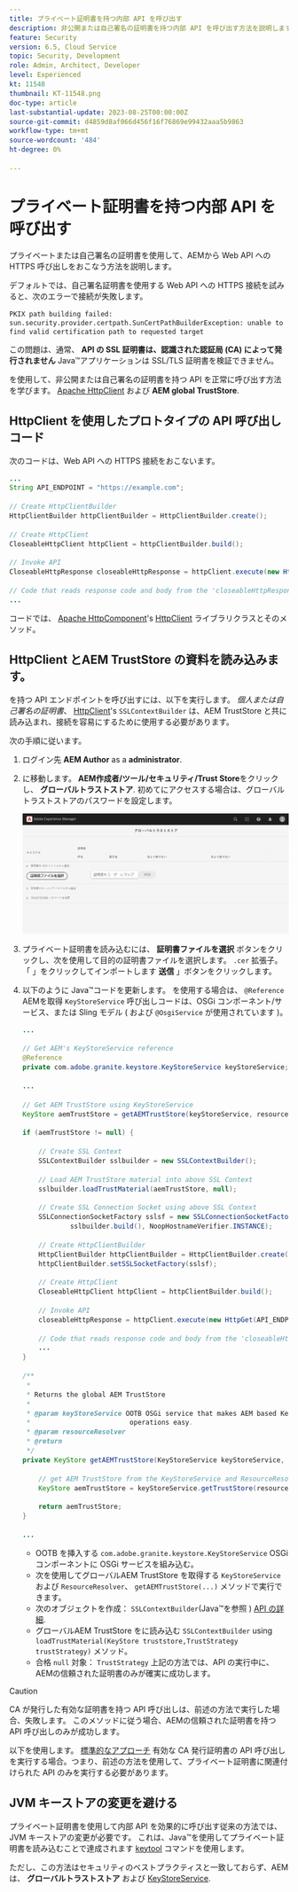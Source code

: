 ```yaml
---
title: プライベート証明書を持つ内部 API を呼び出す
description: 非公開または自己署名の証明書を持つ内部 API を呼び出す方法を説明します。
feature: Security
version: 6.5, Cloud Service
topic: Security, Development
role: Admin, Architect, Developer
level: Experienced
kt: 11548
thumbnail: KT-11548.png
doc-type: article
last-substantial-update: 2023-08-25T00:00:00Z
source-git-commit: d4859d8af066d456f16f76869e99432aaa5b9863
workflow-type: tm+mt
source-wordcount: '484'
ht-degree: 0%

---
```



# プライベート証明書を持つ内部 API を呼び出す

プライベートまたは自己署名の証明書を使用して、AEMから Web API への HTTPS 呼び出しをおこなう方法を説明します。

デフォルトでは、自己署名証明書を使用する Web API への HTTPS 接続を試みると、次のエラーで接続が失敗します。

```
PKIX path building failed: sun.security.provider.certpath.SunCertPathBuilderException: unable to find valid certification path to requested target
```

この問題は、通常、 **API の SSL 証明書は、認識された認証局 (CA) によって発行されません** Java™アプリケーションは SSL/TLS 証明書を検証できません。

を使用して、非公開または自己署名の証明書を持つ API を正常に呼び出す方法を学びます。 [Apache HttpClient](https://hc.apache.org/httpcomponents-client-4.5.x/index.html) および **AEM global TrustStore**.


## HttpClient を使用したプロトタイプの API 呼び出しコード

次のコードは、Web API への HTTPS 接続をおこないます。

```java
...
String API_ENDPOINT = "https://example.com";

// Create HttpClientBuilder
HttpClientBuilder httpClientBuilder = HttpClientBuilder.create();

// Create HttpClient
CloseableHttpClient httpClient = httpClientBuilder.build();

// Invoke API
CloseableHttpResponse closeableHttpResponse = httpClient.execute(new HttpGet(API_ENDPOINT));

// Code that reads response code and body from the 'closeableHttpResponse' object
...
```

コードでは、 [Apache HttpComponent](https://hc.apache.org/)&#39;s [HttpClient](https://hc.apache.org/httpcomponents-client-4.5.x/index.html) ライブラリクラスとそのメソッド。


## HttpClient とAEM TrustStore の資料を読み込みます。

を持つ API エンドポイントを呼び出すには、以下を実行します。 _個人または自己署名の証明書_、 [HttpClient](https://hc.apache.org/httpcomponents-client-4.5.x/index.html)&#39;s `SSLContextBuilder` は、AEM TrustStore と共に読み込まれ、接続を容易にするために使用する必要があります。

次の手順に従います。

1. ログイン先 **AEM Author** as a **administrator**.
1. に移動します。 **AEM作成者/ツール/セキュリティ/Trust Store**&#x200B;をクリックし、 **グローバルトラストストア**. 初めてにアクセスする場合は、グローバルトラストストアのパスワードを設定します。

   ![グローバルトラストストア](assets/internal-api-call/global-trust-store.png)

1. プライベート証明書を読み込むには、 **証明書ファイルを選択** ボタンをクリックし、次を使用して目的の証明書ファイルを選択します。 `.cer` 拡張子。 「 」をクリックしてインポートします **送信** 」ボタンをクリックします。

1. 以下のように Java™コードを更新します。 を使用する場合は、 `@Reference` AEMを取得 `KeyStoreService` 呼び出しコードは、OSGi コンポーネント/サービス、または Sling モデル ( および `@OsgiService` が使用されています )。

   ```java
   ...
   
   // Get AEM's KeyStoreService reference
   @Reference
   private com.adobe.granite.keystore.KeyStoreService keyStoreService;
   
   ...
   
   // Get AEM TrustStore using KeyStoreService
   KeyStore aemTrustStore = getAEMTrustStore(keyStoreService, resourceResolver);
   
   if (aemTrustStore != null) {
   
       // Create SSL Context
       SSLContextBuilder sslbuilder = new SSLContextBuilder();
   
       // Load AEM TrustStore material into above SSL Context
       sslbuilder.loadTrustMaterial(aemTrustStore, null);
   
       // Create SSL Connection Socket using above SSL Context
       SSLConnectionSocketFactory sslsf = new SSLConnectionSocketFactory(
               sslbuilder.build(), NoopHostnameVerifier.INSTANCE);
   
       // Create HttpClientBuilder
       HttpClientBuilder httpClientBuilder = HttpClientBuilder.create();
       httpClientBuilder.setSSLSocketFactory(sslsf);
   
       // Create HttpClient
       CloseableHttpClient httpClient = httpClientBuilder.build();
   
       // Invoke API
       closeableHttpResponse = httpClient.execute(new HttpGet(API_ENDPOINT));
   
       // Code that reads response code and body from the 'closeableHttpResponse' object
       ...
   } 
   
   /**
    * 
    * Returns the global AEM TrustStore
    * 
    * @param keyStoreService OOTB OSGi service that makes AEM based KeyStore
    *                         operations easy.
    * @param resourceResolver
    * @return
    */
   private KeyStore getAEMTrustStore(KeyStoreService keyStoreService, ResourceResolver resourceResolver) {
   
       // get AEM TrustStore from the KeyStoreService and ResourceResolver
       KeyStore aemTrustStore = keyStoreService.getTrustStore(resourceResolver);
   
       return aemTrustStore;
   }
   
   ...
   ```

   * OOTB を挿入する `com.adobe.granite.keystore.KeyStoreService` OSGi コンポーネントに OSGi サービスを組み込む。
   * 次を使用してグローバルAEM TrustStore を取得する `KeyStoreService` および `ResourceResolver`、 `getAEMTrustStore(...)` メソッドで実行できます。
   * 次のオブジェクトを作成： `SSLContextBuilder`(Java™を参照 ) [API の詳細](https://javadoc.io/static/org.apache.httpcomponents/httpcore/4.4.8/index.html?org/apache/http/ssl/SSLContextBuilder.html).
   * グローバルAEM TrustStore をに読み込む `SSLContextBuilder` using `loadTrustMaterial(KeyStore truststore,TrustStrategy trustStrategy)` メソッド。
   * 合格 `null` 対象： `TrustStrategy` 上記の方法では、API の実行中に、AEMの信頼された証明書のみが確実に成功します。


>[!CAUTION]
>
>CA が発行した有効な証明書を持つ API 呼び出しは、前述の方法で実行した場合、失敗します。 このメソッドに従う場合、AEMの信頼された証明書を持つ API 呼び出しのみが成功します。
>
>以下を使用します。 [標準的なアプローチ](#prototypical-api-invocation-code-using-httpclient) 有効な CA 発行証明書の API 呼び出しを実行する場合。つまり、前述の方法を使用して、プライベート証明書に関連付けられた API のみを実行する必要があります。

## JVM キーストアの変更を避ける

プライベート証明書を使用して内部 API を効果的に呼び出す従来の方法では、JVM キーストアの変更が必要です。 これは、Java™を使用してプライベート証明書を読み込むことで達成されます [keytool](https://docs.oracle.com/en/java/javase/11/tools/keytool.html#GUID-5990A2E4-78E3-47B7-AE75-6D1826259549) コマンドを使用します。

ただし、この方法はセキュリティのベストプラクティスと一致しておらず、AEMは、 **グローバルトラストストア** および [KeyStoreService](https://javadoc.io/doc/com.adobe.aem/aem-sdk-api/latest/com/adobe/granite/keystore/KeyStoreService.html).
